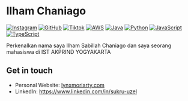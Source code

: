 # Ilham Chaniago

[![Instagram](https://img.shields.io/badge/Instagram-000?style=flat&logoColor=red&logo=instagram)](https://www.instagram.com/lynxmoriarty/)
[![GitHub](https://img.shields.io/badge/-GitHub-000?style=flat&logo=github)](https://www.github.com/ilhamchaniiago)
[![Tiktok](https://img.shields.io/badge/-Tiktok-000?style=flat&logo=tiktok)](https://hub.tiktok.com/suzel)
[![AWS](https://img.shields.io/badge/-AWS-000?&logoColor=F90&logo=Amazon-AWS)](https://aws.amazon.com)
[![Java](https://img.shields.io/badge/-Java-000?style=flat&logoColor=ed8b00&logo=openjdk)](https://www.openjdk.org)
[![Python](https://img.shields.io/badge/-Python-000?style=flat&logoColor=ffd343&logo=python)](https://www.python.org)
[![JavaScript](https://img.shields.io/badge/-JavaScript-000?style=flat&logo=javascript)](https://en.wikipedia.org/wiki/JavaScript)
[![TypeScript](https://img.shields.io/badge/-TypeScript-000?style=flat&logo=typescript)](https://www.typescriptlang.org)

Perkenalkan nama saya Ilham Sabillah Chaniago dan saya seorang mahasiswa di IST AKPRIND YOGYAKARTA

## Get in touch
- Personal Website: [lynxmoriarty.com](https://www.lynxmoriarty.com)
- LinkedIn: https://www.linkedin.com/in/sukru-uzel
